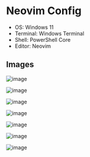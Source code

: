 # Neovim Config

- OS: Windows 11
- Terminal: Windows Terminal
- Shell: PowerShell Core
- Editor: Neovim

## Images

![image](https://user-images.githubusercontent.com/59997405/209222938-ea1c55b3-2965-45d1-9033-fd9a773eca02.png)

![image](https://user-images.githubusercontent.com/59997405/209223030-2849f5b4-83f8-49ec-8496-f15978abbd03.png)

![image](https://user-images.githubusercontent.com/59997405/209223067-cb394ab8-307b-4a4b-8659-2236fc723e3c.png)

![image](https://user-images.githubusercontent.com/59997405/209223140-a40b2e64-a8ba-49e1-8ee0-e550e8010855.png)

![image](https://user-images.githubusercontent.com/59997405/209223965-43fbc1a8-3b92-48b9-9ca0-1192c55abd5b.png)

![image](https://user-images.githubusercontent.com/59997405/209224154-fbd8592b-0dd0-444e-b82a-f2b301c4bdea.png)

![image](https://user-images.githubusercontent.com/59997405/209224914-91354ac6-f78f-49e2-8620-1dac25e0cb28.png)
